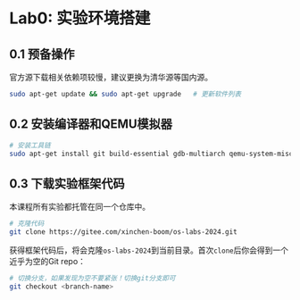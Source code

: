# Lab0: 实验环境搭建

## 0.1 预备操作

官方源下载相关依赖项较慢，建议更换为清华源等国内源。
```bash
sudo apt-get update && sudo apt-get upgrade   # 更新软件列表
```

## 0.2 安装编译器和QEMU模拟器

```bash
# 安装工具链
sudo apt-get install git build-essential gdb-multiarch qemu-system-misc gcc-riscv64-linux-gnu binutils-riscv64-linux-gnu
```

## 0.3 下载实验框架代码

本课程所有实验都托管在同一个仓库中。
```bash
# 克隆代码
git clone https://gitee.com/xinchen-boom/os-labs-2024.git
```

获得框架代码后，将会克隆`os-labs-2024`到当前目录。首次`clone`后你会得到一个近乎为空的Git repo：
```bash
# 切换分支，如果发现为空不要紧张！切换git分支即可
git checkout <branch-name>
```
